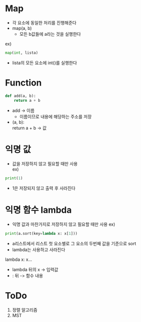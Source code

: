 # Map

>

- 각 요소에 동일한 처리를 진행해준다
- map(a, b)
  - 모든 b값들에 a라는 것을 실행한다

ex)

```python
map(int, lista)
```

- lista의 모든 요소에 int()를 실행한다

# Function

>

```python
def add(a, b):
    return a + b
```

- add -> 이름
  - 이름이므로 내용에 해당하는 주소를 저장
- (a, b):  
   return a + b -> 값

# 익명 값

>

- 값을 저장하지 않고 필요할 때만 사용  
  ex)

```python
print(1)
```

- 1은 저장되지 않고 출력 후 사라진다

# 익명 함수 lambda

>

- 익명 값과 마찬가지로 저장하지 않고 필요할 때만 사용
  ex)

```python
print(a.sort(key=lambda x: x[1]))
```

- a리스트에서 리스트 첫 요소별로 그 요소의 두번째 값을 기준으로 sort
- lambda는 사용하고 사라진다

lambda x: x...

- lambda 뒤의 x -> 입력값
- : 뒤 -> 함수 내용

# ToDo

>

1. 정렬 알고리즘
2. MST
